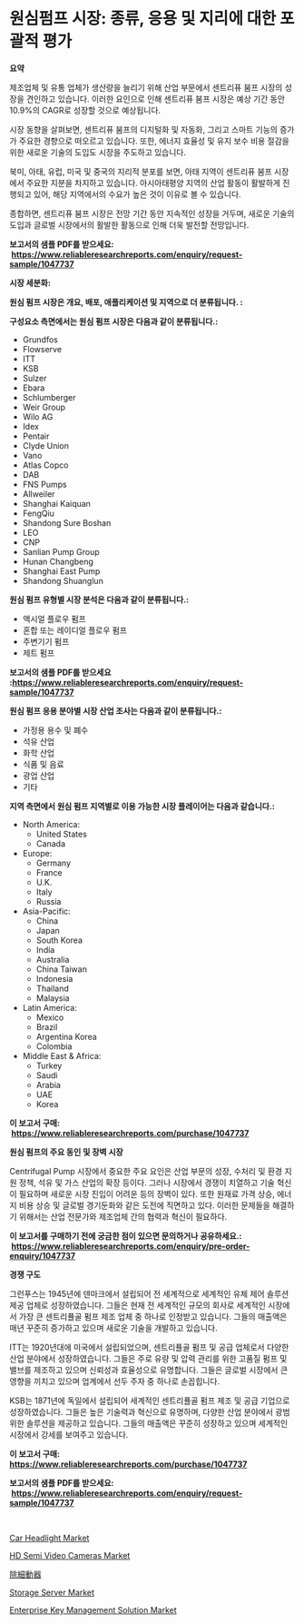 <p><h1>원심펌프 시장: 종류, 응용 및 지리에 대한 포괄적 평가</h1></p><p><strong>요약</strong></p>
<p><p>제조업체 및 유통 업체가 생산량을 늘리기 위해 산업 부문에서 센트리퓨 붐프 시장의 성장을 견인하고 있습니다. 이러한 요인으로 인해 센트리퓨 붐프 시장은 예상 기간 동안 10.9%의 CAGR로 성장할 것으로 예상됩니다.</p><p>시장 동향을 살펴보면, 센트리퓨 붐프의 디지털화 및 자동화, 그리고 스마트 기능의 증가가 주요한 경향으로 떠오르고 있습니다. 또한, 에너지 효율성 및 유지 보수 비용 절감을 위한 새로운 기술의 도입도 시장을 주도하고 있습니다.</p><p>북미, 아태, 유럽, 미국 및 중국의 지리적 분포를 보면, 아태 지역이 센트리퓨 붐프 시장에서 주요한 지분을 차지하고 있습니다. 아시아태평양 지역의 산업 활동이 활발하게 진행되고 있어, 해당 지역에서의 수요가 높은 것이 이유로 볼 수 있습니다.</p><p>종합하면, 센트리퓨 붐프 시장은 전망 기간 동안 지속적인 성장을 거두며, 새로운 기술의 도입과 글로벌 시장에서의 활발한 활동으로 인해 더욱 발전할 전망입니다.</p></p>
<p><strong>보고서의 샘플 PDF를 받으세요: &nbsp;<a href="https://www.reliableresearchreports.com/enquiry/request-sample/1047737">https://www.reliableresearchreports.com/enquiry/request-sample/1047737</a></strong></p>
<p><strong>시장 세분화:</strong></p>
<p><strong> 원심 펌프 시장은 개요, 배포, 애플리케이션 및 지역으로 더 분류됩니다. :</strong></p>
<p><strong>구성요소 측면에서는 원심 펌프 시장은 다음과 같이 분류됩니다.:</strong></p>
<p><ul><li>Grundfos</li><li>Flowserve</li><li>ITT</li><li>KSB</li><li>Sulzer</li><li>Ebara</li><li>Schlumberger</li><li>Weir Group</li><li>Wilo AG</li><li>Idex</li><li>Pentair</li><li>Clyde Union</li><li>Vano</li><li>Atlas Copco</li><li>DAB</li><li>FNS Pumps</li><li>Allweiler</li><li>Shanghai Kaiquan</li><li>FengQiu</li><li>Shandong Sure Boshan</li><li>LEO</li><li>CNP</li><li>Sanlian Pump Group</li><li>Hunan Changbeng</li><li>Shanghai East Pump</li><li>Shandong Shuanglun</li></ul></p>
<p><strong> 원심 펌프 유형별 시장 분석은 다음과 같이 분류됩니다.:</strong></p>
<p><ul><li>액시얼 플로우 펌프</li><li>혼합 또는 레이디얼 플로우 펌프</li><li>주변기기 펌프</li><li>제트 펌프</li></ul></p>
<p><strong>보고서의 샘플 PDF를 받으세요 :<a href="https://www.reliableresearchreports.com/enquiry/request-sample/1047737">https://www.reliableresearchreports.com/enquiry/request-sample/1047737</a></strong></p>
<p><strong> 원심 펌프 응용 분야별 시장 산업 조사는 다음과 같이 분류됩니다.:</strong></p>
<p><ul><li>가정용 용수 및 폐수</li><li>석유 산업</li><li>화학 산업</li><li>식품 및 음료</li><li>광업 산업</li><li>기타</li></ul></p>
<p><strong>지역 측면에서 원심 펌프 지역별로 이용 가능한 시장 플레이어는 다음과 같습니다.:</strong></p>
<p><ul>
    <li>
        North America:
        <ul>
            <li>United States</li>
            <li>Canada</li>
        </ul>
    </li>
    <li>
        Europe:
        <ul>
            <li>Germany</li>
            <li>France</li>
            <li>U.K.</li>
            <li>Italy</li>
            <li>Russia</li>
        </ul>
    </li>
    <li>
        Asia-Pacific:
        <ul>
            <li>China</li>
            <li>Japan</li>
            <li>South Korea</li>
            <li>India</li>
            <li>Australia</li>
            <li>China Taiwan</li>
            <li>Indonesia</li>
            <li>Thailand</li>
            <li>Malaysia</li>
        </ul>
    </li>
    <li>
        Latin America:
        <ul>
            <li>Mexico</li>
            <li>Brazil</li>
            <li>Argentina Korea</li>
            <li>Colombia</li>
        </ul>
    </li>
    <li>
        Middle East & Africa:
        <ul>
            <li>Turkey</li>
            <li>Saudi</li>
            <li>Arabia</li>
            <li>UAE</li>
            <li>Korea</li>
        </ul>
    </li>
    </ul></p>
<p><strong>이 보고서 구매: &nbsp;<a href="https://www.reliableresearchreports.com/purchase/1047737">https://www.reliableresearchreports.com/purchase/1047737</a></strong></p>
<p><strong>원심 펌프의 주요 동인 및 장벽 시장</strong></p>
<p><p>Centrifugal Pump 시장에서 중요한 주요 요인은 산업 부문의 성장, 수처리 및 환경 지원 정책, 석유 및 가스 산업의 확장 등이다. 그러나 시장에서 경쟁이 치열하고 기술 혁신이 필요하며 새로운 시장 진입이 어려운 등의 장벽이 있다. 또한 원재료 가격 상승, 에너지 비용 상승 및 글로벌 경기둔화와 같은 도전에 직면하고 있다. 이러한 문제들을 해결하기 위해서는 산업 전문가와 제조업체 간의 협력과 혁신이 필요하다.</p></p>
<p><strong>이 보고서를 구매하기 전에 궁금한 점이 있으면 문의하거나 공유하세요.: &nbsp;<a href="https://www.reliableresearchreports.com/enquiry/pre-order-enquiry/1047737">https://www.reliableresearchreports.com/enquiry/pre-order-enquiry/1047737</a></strong></p>
<p><strong>경쟁 구도</strong></p>
<p><p>그런푸스는 1945년에 덴마크에서 설립되어 전 세계적으로 세계적인 유체 제어 솔루션 제공 업체로 성장하였습니다. 그들은 현재 전 세계적인 규모의 회사로 세계적인 시장에서 가장 큰 센트리퓰골 펌프 제조 업체 중 하나로 인정받고 있습니다. 그들의 매출액은 매년 꾸준히 증가하고 있으며 새로운 기술을 개발하고 있습니다.</p><p>ITT는 1920년대에 미국에서 설립되었으며, 센트리퓰골 펌프 및 공급 업체로서 다양한 산업 분야에서 성장하였습니다. 그들은 주로 유량 및 압력 관리를 위한 고품질 펌프 및 밸브를 제조하고 있으며 신뢰성과 효율성으로 유명합니다. 그들은 글로벌 시장에서 큰 영향을 끼치고 있으며 업계에서 선두 주자 중 하나로 손꼽힙니다.</p><p>KSB는 1871년에 독일에서 설립되어 세계적인 센트리퓰골 펌프 제조 및 공급 기업으로 성장하였습니다. 그들은 높은 기술력과 혁신으로 유명하며, 다양한 산업 분야에서 광범위한 솔루션을 제공하고 있습니다. 그들의 매출액은 꾸준히 성장하고 있으며 세계적인 시장에서 강세를 보여주고 있습니다.</p></p>
<p><strong>이 보고서 구매: &nbsp; <a href="https://www.reliableresearchreports.com/purchase/1047737">https://www.reliableresearchreports.com/purchase/1047737</a></strong></p>
<p><strong>보고서의 샘플 PDF를 받으세요: &nbsp;<a href="https://www.reliableresearchreports.com/enquiry/request-sample/1047737">https://www.reliableresearchreports.com/enquiry/request-sample/1047737</a></strong><strong></strong></p>
<p>&nbsp;</p>
<p><p><a href="https://github.com/sofayahoo2023/Market-Research-Report-List-3/blob/main/car-headlight-market.md">Car Headlight Market</a></p><p><a href="https://issuu.com/reportprime-2/docs/hd-semi-video-cameras-market-size-2030.pptx">HD Semi Video Cameras Market</a></p><p><a href="https://github.com/vhemk0794148/Market-Research-Report-List-1/blob/main/7585561188529.md">除細動器</a></p><p><a href="https://silk-columnist-571.notion.site/Storage-Server-Market-Provides-a-Comprehensive-Analysis-Including-a-Macro-Overview-of-the-Market-as--179f6091f12f4640807524c189e7430f">Storage Server Market</a></p><p><a href="https://cat-emmental-94b.notion.site/Enterprise-Key-Management-Solution-Market-Size-Growth-Outlook-from-2024-to-2031-projecting-at-Mark-8a6162525866458d9763fcc426580a03">Enterprise Key Management Solution Market</a></p></p>